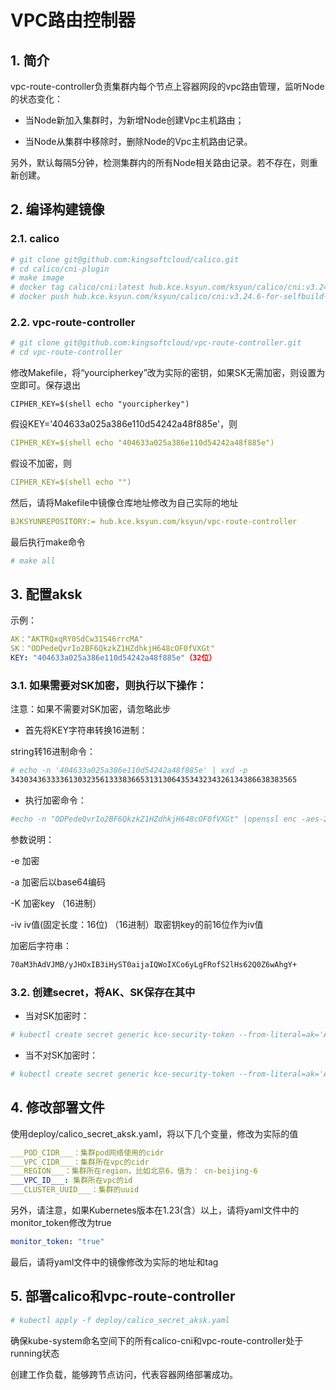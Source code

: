 # VPC路由控制器

## 1. 简介

  vpc-route-controller负责集群内每个节点上容器网段的vpc路由管理，监听Node的状态变化：
  
  * 当Node新加入集群时，为新增Node创建Vpc主机路由；
  
  * 当Node从集群中移除时，删除Node的Vpc主机路由记录。

  另外，默认每隔5分钟，检测集群内的所有Node相关路由记录。若不存在，则重新创建。

## 2. 编译构建镜像

### 2.1. calico
```sh
# git clone git@github.com:kingsoftcloud/calico.git
# cd calico/cni-plugin
# make image
# docker tag calico/cni:latest hub.kce.ksyun.com/ksyun/calico/cni:v3.24.6-for-selfbuild-cluster
# docker push hub.kce.ksyun.com/ksyun/calico/cni:v3.24.6-for-selfbuild-cluster
```
### 2.2. vpc-route-controller
```sh
# git clone git@github.com:kingsoftcloud/vpc-route-controller.git
# cd vpc-route-controller
```
修改Makefile，将“yourcipherkey”改为实际的密钥，如果SK无需加密，则设置为空即可。保存退出
```
CIPHER_KEY=$(shell echo "yourcipherkey")
```
假设KEY='404633a025a386e110d54242a48f885e'，则
```yaml
CIPHER_KEY=$(shell echo "404633a025a386e110d54242a48f885e")
```
假设不加密，则
```yaml
CIPHER_KEY=$(shell echo "")
```

然后，请将Makefile中镜像仓库地址修改为自己实际的地址
```yaml
BJKSYUNREPOSITORY:= hub.kce.ksyun.com/ksyun/vpc-route-controller
```

最后执行make命令
```sh
# make all
```

## 3. 配置aksk
示例：
```yaml
AK："AKTRQxqRY0SdCw31S46rrcMA"
SK："ODPedeQvrIo2BF6QkzkZ1HZdhkjH648cOF0fVXGt"
KEY: "404633a025a386e110d54242a48f885e"（32位）
```
### 3.1. 如果需要对SK加密，则执行以下操作：
注意：如果不需要对SK加密，请忽略此步

* 首先将KEY字符串转换16进制：

string转16进制命令：
```sh
# echo -n '404633a025a386e110d54242a48f885e' | xxd -p
3430343633336130323561333836653131306435343234326134386638383565
```
* 执行加密命令：
```sh
#echo -n "ODPedeQvrIo2BF6QkzkZ1HZdhkjH648cOF0fVXGt" |openssl enc -aes-256-cbc -e -a -K 3430343633336130323561333836653131306435343234326134386638383565 -iv 34303436333361303235613338366531
```
参数说明：

  -e 加密
  
  -a  加密后以base64编码
  
  -K 加密key （16进制）
  
  -iv iv值(固定长度：16位)   （16进制）取密钥key的前16位作为iv值

加密后字符串：
```sh
70aM3hAdVJMB/yJHOxIB3iHyST0aijaIQWoIXCo6yLgFRofS2lHs62Q0Z6wAhgY+
```

### 3.2. 创建secret，将AK、SK保存在其中
* 当对SK加密时：
```sh
# kubectl create secret generic kce-security-token --from-literal=ak='AKTRQxqRY0SdCw31S46rrcMA' --from-literal=sk='70aM3hAdVJMB/yJHOxIB3iHyST0aijaIQWoIXCo6yLgFRofS2lHs62Q0Z6wAhgY+' --from-literal=cipher='aes256+base64' -n kube-system
```
* 当不对SK加密时：
```sh
# kubectl create secret generic kce-security-token --from-literal=ak='AKTRQxqRY0SdCw31S46rrcMA' --from-literal=sk='ODPedeQvrIo2BF6QkzkZ1HZdhkjH648cOF0fVXGt' -n kube-system
```
## 4. 修改部署文件
使用deploy/calico_secret_aksk.yaml，将以下几个变量，修改为实际的值
```yaml
___POD_CIDR___：集群pod网络使用的cidr
___VPC_CIDR___：集群所在vpc的cidr
___REGION___：集群所在region，比如北京6，值为： cn-beijing-6
___VPC_ID___: 集群所在vpc的id
___CLUSTER_UUID___：集群的uuid
```
另外，请注意，如果Kubernetes版本在1.23(含）以上，请将yaml文件中的monitor_token修改为true
```yaml
monitor_token: "true"
```
最后，请将yaml文件中的镜像修改为实际的地址和tag

## 5. 部署calico和vpc-route-controller
```sh
# kubectl apply -f deploy/calico_secret_aksk.yaml
```
确保kube-system命名空间下的所有calico-cni和vpc-route-controller处于running状态

创建工作负载，能够跨节点访问，代表容器网络部署成功。
